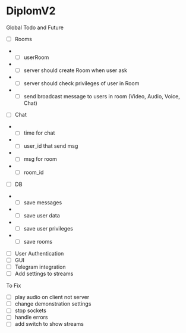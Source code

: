 # DiplomV2

Global Todo and Future

- [ ] Rooms
- - [ ] userRoom
- - [ ] server should create Room when user ask
- - [ ] server should check privileges of user in Room
- - [ ] send broadcast message to users in room (Video, Audio, Voice, Chat)
- [ ] Chat
- - [ ] time for chat
- - [ ] user_id that send msg
- - [ ] msg for room
- - [ ] room_id
- [ ] DB
- - [ ] save messages
- - [ ] save user data
- - [ ] save user privileges
- - [ ] save rooms
- [ ] User Authentication 
- [ ] GUI
- [ ] Telegram integration
- [ ] Add settings to streams

To Fix
- [ ] play audio on client not server
- [ ] change demonstration settings
- [ ] stop sockets
- [ ] handle errors
- [ ] add switch to show streams